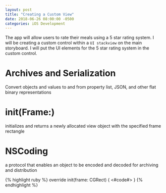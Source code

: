 ```yaml
---
layout: post
title: "Creating a Custom View"
date: 2018-06-26 08:00:00 -0500
categories: iOS Development 
---
```


The app will allow users to rate their meals using a 5 star rating system. I will be creating a custom control within a `UI stackview` on the main storyboard. I will put the UI elements for the 5 star rating system in the custom control. 

# Archives and Serialization
Convert objects and values to and from property list, JSON, and other flat binary representations

# init(Frame:)
initializes and returns a newly allocated view object with the specified frame rectangle

# NSCoding
a protocol that enables an object to be encoded and decoded for archiving and distribution

{% highlight ruby %}
override init(frame: CGRect) {
    <#code#>
}
{% endhighlight %}
